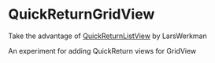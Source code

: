 QuickReturnGridView
===================

Take the advantage of [QuickReturnListView](https://github.com/LarsWerkman/QuickReturnListView) by LarsWerkman

An experiment for adding QuickReturn views for GridView
